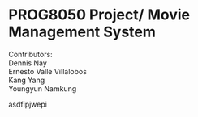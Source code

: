 # PROG8050 Project/ Movie Management System

Contributors:\
Dennis Nay\
Ernesto Valle Villalobos\
Kang Yang\
Youngyun Namkung


asdfipjwepi